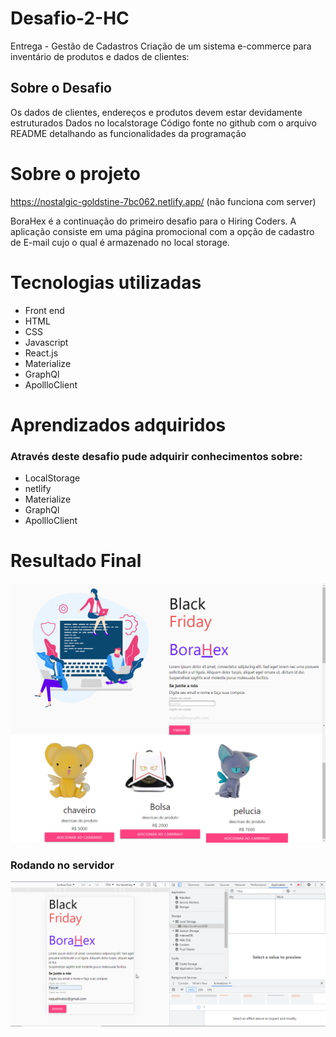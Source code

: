 # Desafio-2-HC
 Entrega - Gestão de Cadastros
Criação de um sistema e-commerce para inventário de produtos e dados de clientes:

## Sobre o Desafio

Os dados de clientes, endereços e produtos devem estar devidamente estruturados
Dados no localstorage
Código fonte no github com o arquivo README detalhando as funcionalidades da programação

# Sobre o projeto
https://nostalgic-goldstine-7bc062.netlify.app/ (não funciona com server)

BoraHex é a continuação do primeiro desafio para o Hiring Coders. A aplicação consiste em uma página promocional com a opção de cadastro de E-mail cujo o qual é armazenado no local storage.

# Tecnologias utilizadas
- Front end
 - HTML
 - CSS
 - Javascript
 - React.js
 - Materialize
 - GraphQl
 - ApollloClient
# Aprendizados adquiridos
### Através deste desafio pude adquirir conhecimentos sobre:

- LocalStorage
 - netlify
 - Materialize
 - GraphQl
 - ApollloClient
# Resultado Final

![](https://github.com/rockiir/Desafio-2-HC/blob/main/imgREADME/KYdIzWq0hp.png)

### Rodando no servidor

![](https://github.com/rockiir/Desafio-2-HC/blob/main/imgREADME/gifproducts.gif)
